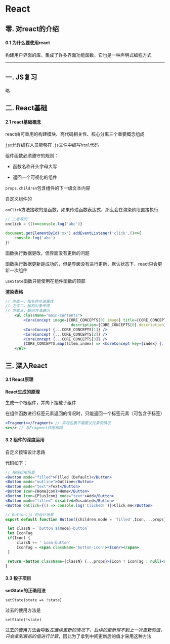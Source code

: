 # React

## 零. 对react的介绍

#### 0.1 为什么要使用react

构建用户界面的库，集成了许多界面功能函数，它也是一种声明式编程方式

---

## 一.  JS复习

略

## 二. React基础

#### 2.1 react基础概念

react由可重用的构建模块、高代码相关性、核心分离三个重要概念组成

`jsx`允许编程人员能够在`.js`文件中编写`html`代码  

组件函数必须遵守的规则：

- 函数名称开头字母大写

- 返回一个可视化的组件

`props.children`包含组件的下一级文本内容

自定义组件的

`onClick`方法接收的是函数，如果传递函数表达式，那么会在渲染阶段直接执行

```jsx
// 二者等同
onclick = {()=>console.log('abc')}

document.getElementById('xx').addEventListener('click',()=>{
    console.log('abc')
})
```

函数执行数据更改，但界面没有更新的问题

函数执行数据更新是成功的，但是界面没有进行更新，默认状态下，react只会更新一次组件

`useState`函数只能使用在组件函数的顶部

**渲染表格**

```jsx
// 方式一，按名称传递属性
// 方式二，解构对象传递
// 方式三，数组方法遍历
    <ul className="main-contents">
        <CoreConcept image={CORE_CONCEPTS[0].image} title={CORE_CONCEPTS[0].title}
                             description={CORE_CONCEPTS[0].description}/>
        <CoreConcept {...CORE_CONCEPTS[1]} />
        <CoreConcept {...CORE_CONCEPTS[2]} />
        <CoreConcept {...CORE_CONCEPTS[3]} />
        {CORE_CONCEPTS.map((item,index) => <CoreConcept key={index} {...item} />)}
    </ul>
```

## 三. 深入React

#### 3.1 React原理

**React生成的原理**

生成一个根组件，并向下挂载子组件

在组件函数进行标签元素返回的情况时，只能返回一个标签元素（可包含子标签）

```jsx
<Fragment></Fragment> // 实现包裹不需要父元素的情况
<></> // 与Fragment作用相同
```

#### 3.2 组件的深度运用

自定义按钮设计思路

代码如下：

```jsx
// 按钮运用场景
<Button mode="filled">Filled (Default)</Button>
<Button mode="outline">Outline</Button>
<Button mode="text">Text</Button>
<Button Icon={HomeIcon}>Home</Button>
<Button Icon={PlusIcon} mode="text">Add</Button>
<Button mode="filled" disabled>Disabled</Button>
<Button onClick={() => console.log('Clicked!')}>Click me</Button>

// Button.js 的设计场景
export default function Button({children,mode = 'filled',Icon,...props}) {

 let classN = `button ${mode}-button`
 let IconTag
 if(Icon) {
     classN += ' icon-button'
     IconTag = <span className='button-icon'><Icon/></span>
 }

 return <button className={classN} {...props}>{Icon ? IconTag : null}<span>{children}</span></button>
}
```

#### 3.3 骰子项目

**setState的正确用法**

`setState(state => !state)`

过去的使用方法是

`setState(!state)`

过去的使用方法会导致*在连续更新的情况下，后续的更新得不到上一次更新的值，只会拿到最初的值进行计算*，因此为了拿到中间更新后的值才采用这种方法
